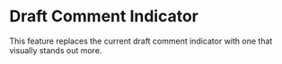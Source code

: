 # Draft Comment Indicator

This feature replaces the current draft comment indicator with one that visually stands out more.